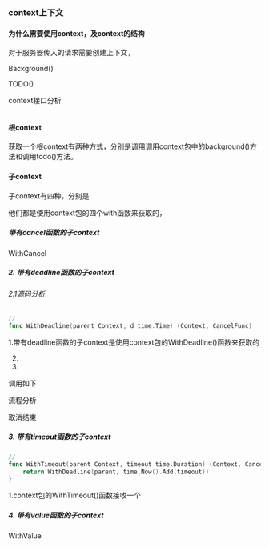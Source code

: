 ### context上下文

#### 为什么需要使用context，及context的结构

对于服务器传入的请求需要创建上下文，

Background()

TODO()

context接口分析

```
```







#### 根context

获取一个根context有两种方式，分别是调用调用context包中的background()方法和调用todo()方法。







#### 子context

子context有四种，分别是

他们都是使用context包的四个with函数来获取的，

##### 带有cancel函数的子context

WithCancel



##### 2. 带有deadline函数的子context

###### 2.1源码分析

```go
//
func WithDeadline(parent Context, d time.Time) (Context, CancelFunc)
```

1.带有deadline函数的子context是使用context包的WithDeadline()函数来获取的

2.

3.



调用如下





流程分析



取消结束









##### 3. 带有timeout函数的子context



```go
//
func WithTimeout(parent Context, timeout time.Duration) (Context, CancelFunc) {
	return WithDeadline(parent, time.Now().Add(timeout))
}
```

1.context包的WithTimeout()函数接收一个









##### 4. 带有value函数的子context

WithValue



